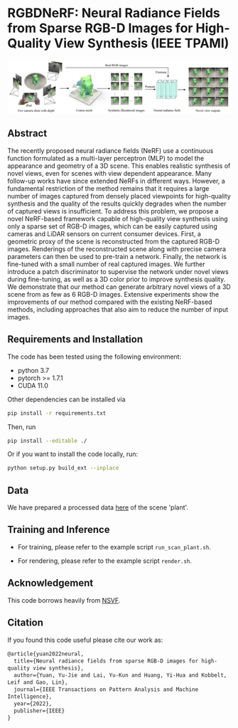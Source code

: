 # RGBDNeRF: Neural Radiance Fields from Sparse RGB-D Images for High-Quality View Synthesis (IEEE TPAMI)

![Teaser image](./img/tpami.jpg)

## Abstract
The recently proposed neural radiance fields (NeRF) use a continuous function formulated as a multi-layer perceptron (MLP) to model the appearance and geometry of a 3D scene. This enables realistic synthesis of novel views, even for scenes with view dependent appearance. Many follow-up works have since extended NeRFs in different ways. However, a fundamental restriction of the method remains that it requires a large number of images captured from densely placed viewpoints for high-quality synthesis and the quality of the results quickly degrades when the number of captured views is insufficient. To address this problem, we propose a novel NeRF-based framework capable of high-quality view synthesis using only a sparse set of RGB-D images, which can be easily captured using cameras and LiDAR sensors on current consumer devices. First, a geometric proxy of the scene is reconstructed from the captured RGB-D images. Renderings of the reconstructed scene along with precise camera parameters can then be used to pre-train a network. Finally, the network is fine-tuned with a small number of real captured images. We further introduce a patch discriminator to supervise the network under novel views during fine-tuning, as well as a 3D color prior to improve synthesis quality. We demonstrate that our method can generate arbitrary novel views of a 3D scene from as few as 6 RGB-D images. Extensive experiments show the improvements of our method compared with the existing NeRF-based methods, including approaches that also aim to reduce the number of input images.

## Requirements and Installation

The code has been tested using the following environment:

* python 3.7
* pytorch >= 1.7.1
* CUDA 11.0

Other dependencies can be installed via

```bash
pip install -r requirements.txt
```

Then,  run

```bash
pip install --editable ./
```

Or if you want to install the code locally, run:

```bash
python setup.py build_ext --inplace
```

## Data

We have prepared a processed data [here](https://drive.google.com/drive/folders/1u_KSUJOROzg0Vx8jqZEeZaFyugeBI57g?usp=sharing) of the scene 'plant'.

## Training and Inference

* For training, please refer to the example script `run_scan_plant.sh`.

* For rendering, please refer to the example script `render.sh`.

## Acknowledgement
This code borrows heavily from [NSVF](https://github.com/facebookresearch/NSVF).

## Citation

If you found this code useful please cite our work as:

```
@article{yuan2022neural,
  title={Neural radiance fields from sparse RGB-D images for high-quality view synthesis},
  author={Yuan, Yu-Jie and Lai, Yu-Kun and Huang, Yi-Hua and Kobbelt, Leif and Gao, Lin},
  journal={IEEE Transactions on Pattern Analysis and Machine Intelligence},
  year={2022},
  publisher={IEEE}
}
```
